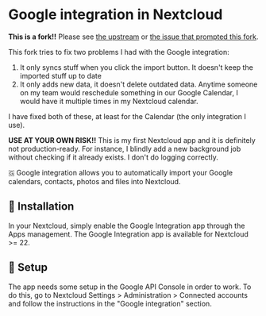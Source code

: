 # Google integration in Nextcloud

**This is a fork!!** Please see [the upstream](https://github.com/MarcelRobitaille/nextcloud_google_synchronization) or [the issue that prompted this fork](https://github.com/MarcelRobitaille/nextcloud_google_synchronization/issues/77).

This fork tries to fix two problems I had with the Google integration:
1. It only syncs stuff when you click the import button. It doesn't keep the imported stuff up to date
1. It only adds new data, it doesn't delete outdated data. Anytime someone on my team would reschedule something in our Google Calendar, I would have it multiple times in my Nextcloud calendar.

I have fixed both of these, at least for the Calendar (the only integration I use).

**USE AT YOUR OWN RISK!!** This is my first Nextcloud app and it is definitely not production-ready. For instance, I blindly add a new background job without checking if it already exists. I don't do logging correctly.

🇬 Google integration allows you to automatically import your Google calendars, contacts, photos and files into Nextcloud.

## 🚀 Installation

In your Nextcloud, simply enable the Google Integration app through the Apps management.
The Google Integration app is available for Nextcloud >= 22.

## 🔧 Setup

The app needs some setup in the Google API Console in order to work.
To do this, go to Nextcloud Settings > Administration > Connected accounts and follow the instructions in the "Google integration" section.
